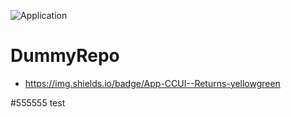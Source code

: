 ![Application](https://img.shields.io/criterion/bhaskerthomas/DummyRepo?style=flat-square)
# DummyRepo

- https://img.shields.io/badge/App-CCUI--Returns-yellowgreen


 #555555 test
